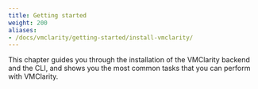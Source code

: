 ```yaml
---
title: Getting started
weight: 200
aliases:
- /docs/vmclarity/getting-started/install-vmclarity/
---
```


This chapter guides you through the installation of the VMClarity backend and the CLI, and shows you the most common tasks that you can perform with VMClarity.
